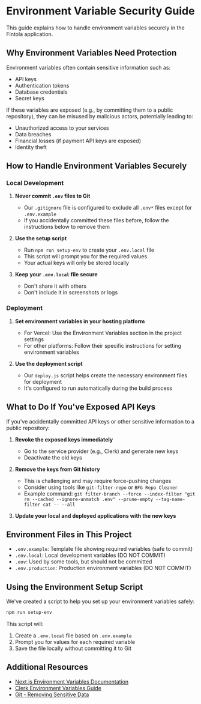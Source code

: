 # Environment Variable Security Guide

This guide explains how to handle environment variables securely in the Fintola application.

## Why Environment Variables Need Protection

Environment variables often contain sensitive information such as:
- API keys
- Authentication tokens
- Database credentials
- Secret keys

If these variables are exposed (e.g., by committing them to a public repository), they can be misused by malicious actors, potentially leading to:
- Unauthorized access to your services
- Data breaches
- Financial losses (if payment API keys are exposed)
- Identity theft

## How to Handle Environment Variables Securely

### Local Development

1. **Never commit `.env` files to Git**
   - Our `.gitignore` file is configured to exclude all `.env*` files except for `.env.example`
   - If you accidentally committed these files before, follow the instructions below to remove them

2. **Use the setup script**
   - Run `npm run setup-env` to create your `.env.local` file
   - This script will prompt you for the required values
   - Your actual keys will only be stored locally

3. **Keep your `.env.local` file secure**
   - Don't share it with others
   - Don't include it in screenshots or logs

### Deployment

1. **Set environment variables in your hosting platform**
   - For Vercel: Use the Environment Variables section in the project settings
   - For other platforms: Follow their specific instructions for setting environment variables

2. **Use the deployment script**
   - Our `deploy.js` script helps create the necessary environment files for deployment
   - It's configured to run automatically during the build process

## What to Do If You've Exposed API Keys

If you've accidentally committed API keys or other sensitive information to a public repository:

1. **Revoke the exposed keys immediately**
   - Go to the service provider (e.g., Clerk) and generate new keys
   - Deactivate the old keys

2. **Remove the keys from Git history**
   - This is challenging and may require force-pushing changes
   - Consider using tools like `git-filter-repo` or `BFG Repo Cleaner`
   - Example command: `git filter-branch --force --index-filter "git rm --cached --ignore-unmatch .env" --prune-empty --tag-name-filter cat -- --all`

3. **Update your local and deployed applications with the new keys**

## Environment Files in This Project

- `.env.example`: Template file showing required variables (safe to commit)
- `.env.local`: Local development variables (DO NOT COMMIT)
- `.env`: Used by some tools, but should not be committed
- `.env.production`: Production environment variables (DO NOT COMMIT)

## Using the Environment Setup Script

We've created a script to help you set up your environment variables safely:

```bash
npm run setup-env
```

This script will:
1. Create a `.env.local` file based on `.env.example`
2. Prompt you for values for each required variable
3. Save the file locally without committing it to Git

## Additional Resources

- [Next.js Environment Variables Documentation](https://nextjs.org/docs/basic-features/environment-variables)
- [Clerk Environment Variables Guide](https://clerk.com/docs/references/nextjs/environment-variables)
- [Git - Removing Sensitive Data](https://docs.github.com/en/authentication/keeping-your-account-and-data-secure/removing-sensitive-data-from-a-repository) 